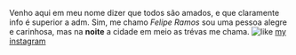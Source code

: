 Venho aqui em meu nome dizer que todos são amados, e que claramente info é superior a adm.
Sim, me chamo *Felipe Ramos* sou uma pessoa alegre e carinhosa, mas na **noite** a cidade em meio as trévas me chama.
![like](https://github.com/user-attachments/assets/aa009965-cd07-407b-b9ee-778175b5cc1c)
[my instagram](https://www.instagram.com/r4mos_fp/)
